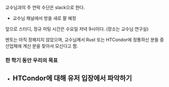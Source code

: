 교수님과의 주 연락 수단은 slack으로 한다.
- 교수님 채널에서 방을 새로 팔 예정

앞으로 스터디, 정규 미팅 시간은 수요일 저녁 9시이다. (장소는 교수님 연구실)

멘토는 아직 정해지지 않았으며, 교수님께서 Rust 또는 HTCondor에 정통하신 분들 중 산업체에 계신 분을 찾아서 모신다고 함.

### 한 학기 동안 우리의 목표
- HTCondor에 대해 유저 입장에서 파악하기
	- 